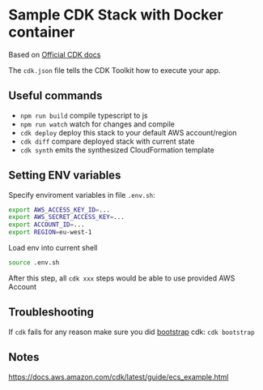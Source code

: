 # Sample CDK Stack with Docker container

Based on [Official CDK docs](https://docs.aws.amazon.com/cdk/latest/guide/ecs_example.html)

The `cdk.json` file tells the CDK Toolkit how to execute your app.

## Useful commands

- `npm run build` compile typescript to js
- `npm run watch` watch for changes and compile
- `cdk deploy` deploy this stack to your default AWS account/region
- `cdk diff` compare deployed stack with current state
- `cdk synth` emits the synthesized CloudFormation template

## Setting ENV variables

Specify enviroment variables in file `.env.sh`:

```sh
export AWS_ACCESS_KEY_ID=...
export AWS_SECRET_ACCESS_KEY=...
export ACCOUNT_ID=...
export REGION=eu-west-1
```

Load env into current shell

```sh
source .env.sh
```

After this step, all `cdk xxx` steps would be able to use provided AWS Account

## Troubleshooting

If `cdk` fails for any reason make sure you did [bootstrap](https://docs.aws.amazon.com/cdk/latest/guide/tools.html) cdk: `cdk bootstrap`

## Notes

https://docs.aws.amazon.com/cdk/latest/guide/ecs_example.html
